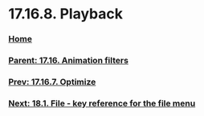 # 17.16.8. Playback

### [Home](./00-home.md)
### [Parent: 17.16. Animation filters](./17-16-00-animation-filters.md)
### [Prev: 17.16.7. Optimize](./17-16-07-optimize.md)
### [Next: 18.1. File - key reference for the file menu](./18-01-file-key-reference-for-the-file-menu.md)
